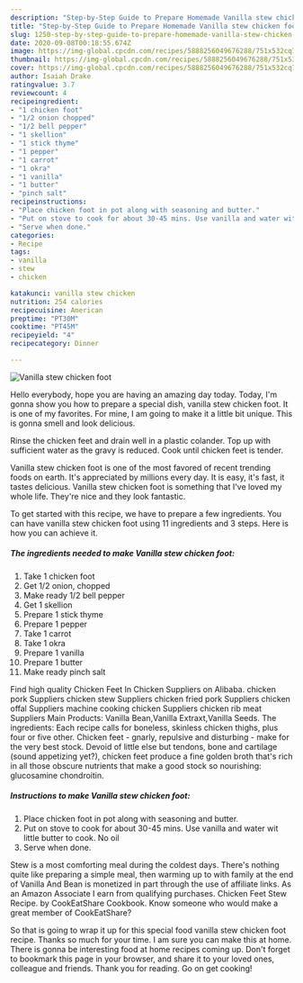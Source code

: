 ```yaml
---
description: "Step-by-Step Guide to Prepare Homemade Vanilla stew chicken foot"
title: "Step-by-Step Guide to Prepare Homemade Vanilla stew chicken foot"
slug: 1250-step-by-step-guide-to-prepare-homemade-vanilla-stew-chicken-foot
date: 2020-09-08T00:18:55.674Z
image: https://img-global.cpcdn.com/recipes/5888256049676288/751x532cq70/vanilla-stew-chicken-foot-recipe-main-photo.jpg
thumbnail: https://img-global.cpcdn.com/recipes/5888256049676288/751x532cq70/vanilla-stew-chicken-foot-recipe-main-photo.jpg
cover: https://img-global.cpcdn.com/recipes/5888256049676288/751x532cq70/vanilla-stew-chicken-foot-recipe-main-photo.jpg
author: Isaiah Drake
ratingvalue: 3.7
reviewcount: 4
recipeingredient:
- "1 chicken foot"
- "1/2 onion chopped"
- "1/2 bell pepper"
- "1 skellion"
- "1 stick thyme"
- "1 pepper"
- "1 carrot"
- "1 okra"
- "1 vanilla"
- "1 butter"
- "pinch salt"
recipeinstructions:
- "Place chicken foot in pot along with seasoning and butter."
- "Put on stove to cook for about 30-45 mins. Use vanilla and water wit little butter to cook. No oil"
- "Serve when done."
categories:
- Recipe
tags:
- vanilla
- stew
- chicken

katakunci: vanilla stew chicken 
nutrition: 254 calories
recipecuisine: American
preptime: "PT30M"
cooktime: "PT45M"
recipeyield: "4"
recipecategory: Dinner

---
```



![Vanilla stew chicken foot](https://img-global.cpcdn.com/recipes/5888256049676288/751x532cq70/vanilla-stew-chicken-foot-recipe-main-photo.jpg)

Hello everybody, hope you are having an amazing day today. Today, I'm gonna show you how to prepare a special dish, vanilla stew chicken foot. It is one of my favorites. For mine, I am going to make it a little bit unique. This is gonna smell and look delicious.

Rinse the chicken feet and drain well in a plastic colander. Top up with sufficient water as the gravy is reduced. Cook until chicken feet is tender.

Vanilla stew chicken foot is one of the most favored of recent trending foods on earth. It's appreciated by millions every day. It is easy, it's fast, it tastes delicious. Vanilla stew chicken foot is something that I've loved my whole life. They're nice and they look fantastic.


To get started with this recipe, we have to prepare a few ingredients. You can have vanilla stew chicken foot using 11 ingredients and 3 steps. Here is how you can achieve it.

<!--inarticleads1-->

##### The ingredients needed to make Vanilla stew chicken foot:

1. Take 1 chicken foot
1. Get 1/2 onion, chopped
1. Make ready 1/2 bell pepper
1. Get 1 skellion
1. Prepare 1 stick thyme
1. Prepare 1 pepper
1. Take 1 carrot
1. Take 1 okra
1. Prepare 1 vanilla
1. Prepare 1 butter
1. Make ready pinch salt


Find high quality Chicken Feet In Chicken Suppliers on Alibaba. chicken pork Suppliers chicken stew Suppliers chicken fried pork Suppliers chicken offal Suppliers machine cooking chicken Suppliers chicken rib meat Suppliers Main Products: Vanilla Bean,Vanilla Extraxt,Vanilla Seeds. The ingredients: Each recipe calls for boneless, skinless chicken thighs, plus four or five other. Chicken feet - gnarly, repulsive and disturbing - make for the very best stock. Devoid of little else but tendons, bone and cartilage (sound appetizing yet?), chicken feet produce a fine golden broth that&#39;s rich in all those obscure nutrients that make a good stock so nourishing: glucosamine chondroitin. 

<!--inarticleads2-->

##### Instructions to make Vanilla stew chicken foot:

1. Place chicken foot in pot along with seasoning and butter.
1. Put on stove to cook for about 30-45 mins. Use vanilla and water wit little butter to cook. No oil
1. Serve when done.


Stew is a most comforting meal during the coldest days. There&#39;s nothing quite like preparing a simple meal, then warming up to with family at the end of Vanilla And Bean is monetized in part through the use of affiliate links. As an Amazon Associate I earn from qualifying purchases. Chicken Feet Stew Recipe. by CookEatShare Cookbook. Know someone who would make a great member of CookEatShare? 

So that is going to wrap it up for this special food vanilla stew chicken foot recipe. Thanks so much for your time. I am sure you can make this at home. There is gonna be interesting food at home recipes coming up. Don't forget to bookmark this page in your browser, and share it to your loved ones, colleague and friends. Thank you for reading. Go on get cooking!

